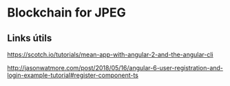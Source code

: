 
# Blockchain for JPEG

## Links útils
https://scotch.io/tutorials/mean-app-with-angular-2-and-the-angular-cli

http://jasonwatmore.com/post/2018/05/16/angular-6-user-registration-and-login-example-tutorial#register-component-ts
